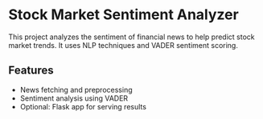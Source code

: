 # Stock Market Sentiment Analyzer

This project analyzes the sentiment of financial news to help predict stock market trends.
It uses NLP techniques and VADER sentiment scoring.

## Features

- News fetching and preprocessing
- Sentiment analysis using VADER
- Optional: Flask app for serving results
